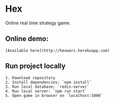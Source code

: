 # Hex
Online real time strategy game.


## Online demo:
    [Available here](http://hexwars.herokuapp.com)

## Run project locally
    1. Download repository
    2. Install dependencies: `npm install`
    3. Run local database: `redis-server`
    4. Run local server: `npm run start`
    5. Open game in browser on `localhost:5000`